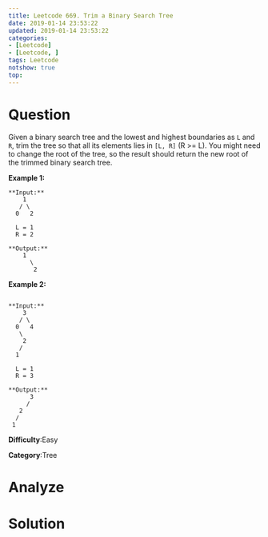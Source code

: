```yaml
---
title: Leetcode 669. Trim a Binary Search Tree
date: 2019-01-14 23:53:22
updated: 2019-01-14 23:53:22
categories: 
- [Leetcode]
- [Leetcode, ]
tags: Leetcode
notshow: true
top:
---
```


# Question

Given a binary search tree and the lowest and highest boundaries as  `L`  and  `R`, trim the tree so that all its elements lies in  `[L, R]`  (R >= L). You might need to change the root of the tree, so the result should return the new root of the trimmed binary search tree.

**Example 1:**  

```
**Input:** 
    1
   / \
  0   2

  L = 1
  R = 2

**Output:** 
    1
      \
       2
```

**Example 2:**  

```

**Input:** 
    3
   / \
  0   4
   \
    2
   /
  1

  L = 1
  R = 3

**Output:** 
      3
     / 
   2   
  /
 1
```

**Difficulty**:Easy

**Category**:Tree

<!-- more -->

# Analyze

# Solution

```cpp

```


